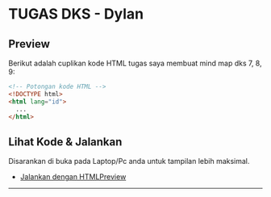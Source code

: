 # TUGAS DKS - Dylan

## Preview

Berikut adalah cuplikan kode HTML tugas saya membuat mind map dks 7, 8, 9:
```html
<!-- Potongan kode HTML -->
<!DOCTYPE html>
<html lang="id">
  ...
</html>
```

## Lihat Kode & Jalankan

Disarankan di buka pada Laptop/Pc anda untuk tampilan lebih maksimal.

- [Jalankan dengan HTMLPreview](https://htmlpreview.github.io/?https://github.com/DylanAwikAwoka/TUGAS-DKS-DYLAN/blob/main/TUGAS%20DKS%20DYLAN%20240712776.html)

------
